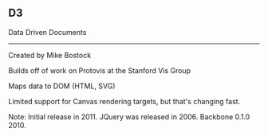 ##  D3

Data Driven Documents

***

Created by Mike Bostock

Builds off of work on Protovis at the Stanford Vis Group

Maps data to DOM (HTML, SVG)

Limited support for Canvas rendering targets, but that's changing fast.

Note:
Initial release in 2011.
JQuery was released in 2006.
Backbone 0.1.0 2010.

